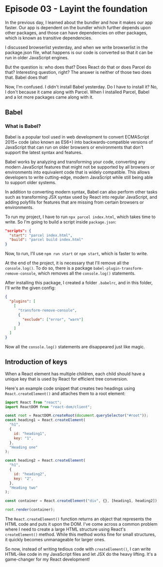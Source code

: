 # Episode 03 - Layint the foundation

In the previous day, I learned about the bundler and how it makes our app faster. Our app is dependent on the bundler which further depends upon other packages, and those can have dependencies on other packages, which is known as transitive dependencies.

I discussed browserlist yesterday, and when we write browserlist in the package.json file, what happens is our code is converted so that it can be run in older JavaScript engines.

But the question is: who does that? Does React do that or does Parcel do that? Interesting question, right? The answer is neither of those two does that. Babel does that!

Now, I'm confused. I didn't install Babel yesterday. Do I have to install it? No, I don't because it came along with Parcel. When I installed Parcel, Babel and a lot more packages came along with it.

## Babel

### What is Babel?

Babel is a popular tool used in web development to convert ECMAScript 2015+ code (also known as ES6+) into backwards-compatible versions of JavaScript that can run on older browsers or environments that don't support the latest syntax and features.

Babel works by analyzing and transforming your code, converting any modern JavaScript features that might not be supported by all browsers or environments into equivalent code that is widely compatible. This allows developers to write cutting-edge, modern JavaScript while still being able to support older systems.

In addition to converting modern syntax, Babel can also perform other tasks such as transforming JSX syntax used by React into regular JavaScript, and adding polyfills for features that are missing from certain browsers or environments.

To run my project, I have to run `npx parcel index.html`, which takes time to write. So I'm going to build a script inside `package.json`:

```json
"scripts": {
  "start": "parcel index.html",
  "build": "parcel build index.html"
}
```

Now, to run, I'll use `npm run start` or `npm start`, which is faster to write.

At the end of the project, it is necessary that I'll remove all the `console.log()`. To do so, there is a package `babel-plugin-transform-remove-console`, which removes all the `console.log()` statements.

After installing this package, I created a folder `.babelrc`, and in this folder, I'll write the given config:

```json
{
  "plugins": [
    [
      "transform-remove-console",
      {
        "exclude": ["error", "warn"]
      }
    ]
  ]
}
```

Now all the `console.log()` statements are disappeared just like magic.

## Introduction of keys

When a React element has multiple children, each child should have a unique key that is used by React for efficient tree conversion.

Here's an example code snippet that creates two headings using `React.createElement()` and attaches them to a root element:

```jsx
import React from "react";
import ReactDOM from "react-dom/client";

const root = ReactDOM.createRoot(document.querySelector("#root"));
const heading1 = React.createElement(
  "h1",
  {
    id: "heading1",
    key: "1",
  },
  "Heading one"
);

const heading2 = React.createElement(
  "h1",
  {
    id: "heading2",
    key: "2",
  },
  "Heading two"
);

const container = React.createElement("div", {}, [heading1, heading2]);

root.render(container);
```

The `React.createElement()` function returns an object that represents the HTML code and puts it upon the DOM. I've come across a common problem where I need to create a large HTML structure using React's `createElement()` method. While this method works fine for small structures, it quickly becomes unmanageable for larger ones.

So now, instead of writing tedious code with `createElement()`, I can write HTML-like code in my JavaScript files and let JSX do the heavy lifting. It's a game-changer for my React development!
